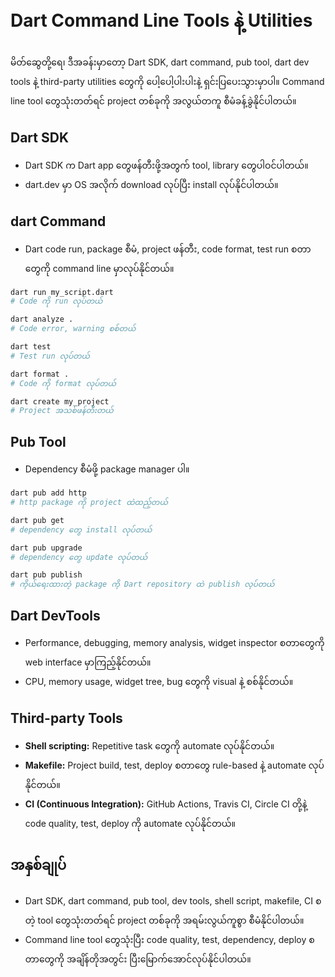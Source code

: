# Dart Command Line Tools နဲ့ Utilities

မိတ်ဆွေတို့ရေ၊ ဒီအခန်းမှာတော့ Dart SDK, dart command, pub tool, dart dev tools နဲ့ third-party utilities တွေကို ပေါ့ပေါ့ပါးပါးနဲ့ ရှင်းပြပေးသွားမှာပါ။ Command line tool တွေသုံးတတ်ရင် project တစ်ခုကို အလွယ်တကူ စီမံခန့်ခွဲနိုင်ပါတယ်။

## Dart SDK
- Dart SDK က Dart app တွေဖန်တီးဖို့အတွက် tool, library တွေပါဝင်ပါတယ်။
- dart.dev မှာ OS အလိုက် download လုပ်ပြီး install လုပ်နိုင်ပါတယ်။

## dart Command
- Dart code run, package စီမံ, project ဖန်တီး, code format, test run စတာတွေကို command line မှာလုပ်နိုင်တယ်။

```sh
dart run my_script.dart
# Code ကို run လုပ်တယ်

dart analyze .
# Code error, warning စစ်တယ်

dart test
# Test run လုပ်တယ်

dart format .
# Code ကို format လုပ်တယ်

dart create my_project
# Project အသစ်ဖန်တီးတယ်
```

## Pub Tool
- Dependency စီမံဖို့ package manager ပါ။

```sh
dart pub add http
# http package ကို project ထဲထည့်တယ်

dart pub get
# dependency တွေ install လုပ်တယ်

dart pub upgrade
# dependency တွေ update လုပ်တယ်

dart pub publish
# ကိုယ်ရေးထားတဲ့ package ကို Dart repository ထဲ publish လုပ်တယ်
```

## Dart DevTools
- Performance, debugging, memory analysis, widget inspector စတာတွေကို web interface မှာကြည့်နိုင်တယ်။
- CPU, memory usage, widget tree, bug တွေကို visual နဲ့ စစ်နိုင်တယ်။

## Third-party Tools
- **Shell scripting:** Repetitive task တွေကို automate လုပ်နိုင်တယ်။
- **Makefile:** Project build, test, deploy စတာတွေ rule-based နဲ့ automate လုပ်နိုင်တယ်။
- **CI (Continuous Integration):** GitHub Actions, Travis CI, Circle CI တို့နဲ့ code quality, test, deploy ကို automate လုပ်နိုင်တယ်။

## အနှစ်ချုပ်
- Dart SDK, dart command, pub tool, dev tools, shell script, makefile, CI စတဲ့ tool တွေသုံးတတ်ရင် project တစ်ခုကို အရမ်းလွယ်ကူစွာ စီမံနိုင်ပါတယ်။
- Command line tool တွေသုံးပြီး code quality, test, dependency, deploy စတာတွေကို အချိန်တိုအတွင်း ပြီးမြောက်အောင်လုပ်နိုင်ပါတယ်။
